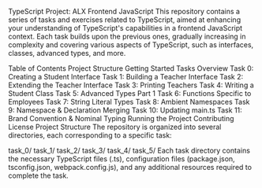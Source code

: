 TypeScript Project: ALX Frontend JavaScript
This repository contains a series of tasks and exercises related to TypeScript, aimed at enhancing your understanding of TypeScript's capabilities in a frontend JavaScript context. Each task builds upon the previous ones, gradually increasing in complexity and covering various aspects of TypeScript, such as interfaces, classes, advanced types, and more.

Table of Contents
Project Structure
Getting Started
Tasks Overview
Task 0: Creating a Student Interface
Task 1: Building a Teacher Interface
Task 2: Extending the Teacher Interface
Task 3: Printing Teachers
Task 4: Writing a Student Class
Task 5: Advanced Types Part 1
Task 6: Functions Specific to Employees
Task 7: String Literal Types
Task 8: Ambient Namespaces
Task 9: Namespace & Declaration Merging
Task 10: Updating main.ts
Task 11: Brand Convention & Nominal Typing
Running the Project
Contributing
License
Project Structure
The repository is organized into several directories, each corresponding to a specific task:

task_0/
task_1/
task_2/
task_3/
task_4/
task_5/
Each task directory contains the necessary TypeScript files (.ts), configuration files (package.json, tsconfig.json, webpack.config.js), and any additional resources required to complete the task.
